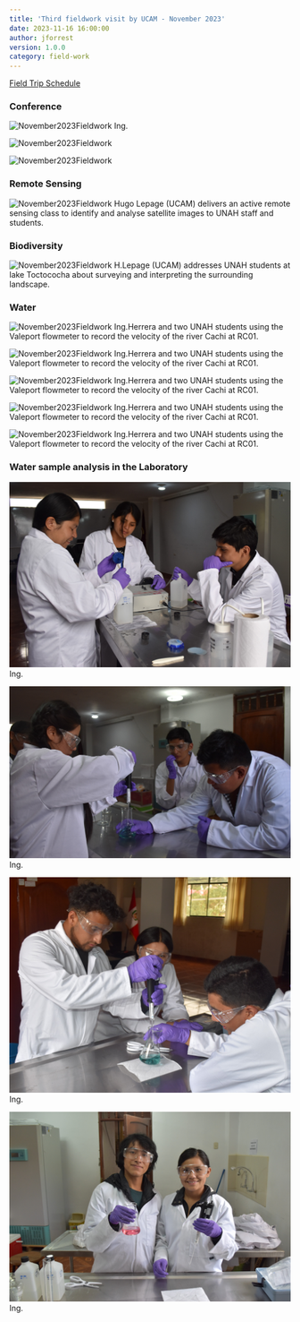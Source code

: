 ```yaml
---
title: 'Third fieldwork visit by UCAM - November 2023'
date: 2023-11-16 16:00:00 
author: jforrest
version: 1.0.0
category: field-work
---
```



[Field Trip Schedule](/assets/posts/UCAM_schedule_Nov23.pdf)


### Conference

![November2023Fieldwork](/assets/posts/Conf.HLE.JPG)
Ing.


![November2023Fieldwork](/assets/posts/Conf.EBA.JPG)


![November2023Fieldwork](/assets/posts/Conf.JFO.JPG)



### Remote Sensing

![November2023Fieldwork](/assets/posts/xxxxxx.JPG)
Hugo Lepage (UCAM) delivers an active remote sensing class to identify and analyse satellite images to UNAH staff and students.




### Biodiversity

![November2023Fieldwork](/assets/posts/xxxxxxx.jpg)
H.Lepage (UCAM) addresses UNAH students at lake Toctococha about surveying and interpreting the surrounding landscape.




### Water 

![November2023Fieldwork](/assets/posts/RC01.JPG)
Ing.Herrera and two UNAH students using the Valeport flowmeter to record the velocity of the river Cachi at RC01.


![November2023Fieldwork](/assets/posts/RC02.JPG)
Ing.Herrera and two UNAH students using the Valeport flowmeter to record the velocity of the river Cachi at RC01.


![November2023Fieldwork](/assets/posts/Q1.1.JPG)
Ing.Herrera and two UNAH students using the Valeport flowmeter to record the velocity of the river Cachi at RC01.


![November2023Fieldwork](/assets/posts/Q1.3.JPG)
Ing.Herrera and two UNAH students using the Valeport flowmeter to record the velocity of the river Cachi at RC01.


![November2023Fieldwork](/assets/posts/Q2.3.JPG)
Ing.Herrera and two UNAH students using the Valeport flowmeter to record the velocity of the river Cachi at RC01.



### Water sample analysis in the Laboratory

![November2023Fieldwork](/assets/posts/11.23Lab1.JPG)
Ing.


![November2023Fieldwork](/assets/posts/11.23Lab2.JPG)
Ing.


![November2023Fieldwork](/assets/posts/11.23Lab3.JPG)
Ing.


![November2023Fieldwork](/assets/posts/11.23Lab4.JPG)
Ing.


